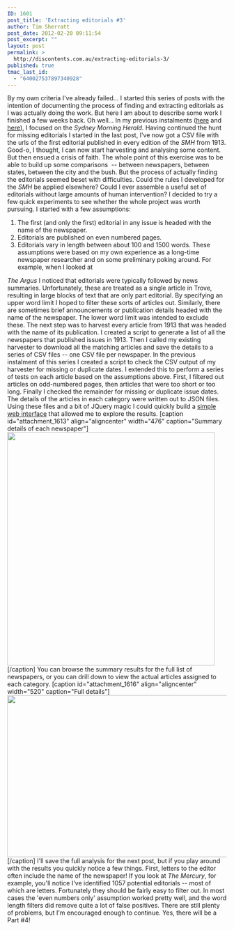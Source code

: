 ```yaml
---
ID: 1601
post_title: 'Extracting editorials #3'
author: Tim Sherratt
post_date: 2012-02-20 09:11:54
post_excerpt: ""
layout: post
permalink: >
  http://discontents.com.au/extracting-editorials-3/
published: true
tmac_last_id:
  - "640027537897340928"
---
```

By my own criteria I've already failed... I started this series of posts with the intention of documenting the process of finding and extracting editorials as I was actually doing the work. But here I am about to describe some work I finished a few weeks back. Oh well... In my previous instalments ([here][1] and [here][2]), I focused on the *Sydney Morning Herald.* Having continued the hunt for missing editorials I started in the last post, I've now got a CSV file with the urls of the first editorial published in every edition of the *SMH* from 1913. Good-o, I thought, I can now start harvesting and analysing some content. But then ensued a crisis of faith. The whole point of this exercise was to be able to build up some comparisons  -- between newspapers, between states, between the city and the bush. But the process of actually finding the editorials seemed beset with difficulties. Could the rules I developed for the *SMH* be applied elsewhere? Could I ever assemble a useful set of editorials without large amounts of human intervention? I decided to try a few quick experiments to see whether the whole project was worth pursuing. I started with a few assumptions: 
1.  The first (and only the first) editorial in any issue is headed with the name of the newspaper.
2.  Editorials are published on even numbered pages.
3.  Editorials vary in length between about 100 and 1500 words. These assumptions were based on my own experience as a long-time newspaper researcher and on some preliminary poking around. For example, when I looked at 

*The Argus* I noticed that editorials were typically followed by news summaries. Unfortunately, these are treated as a single article in Trove, resulting in large blocks of text that are only part editorial. By specifying an upper word limit I hoped to filter these sorts of articles out. Similarly, there are sometimes brief announcements or publication details headed with the name of the newspaper. The lower word limit was intended to exclude these. The next step was to harvest every article from 1913 that was headed with the name of its publication. I created a script to generate a list of all the newspapers that published issues in 1913. Then I called my existing harvester to download all the matching articles and save the details to a series of CSV files -- one CSV file per newspaper. In the previous instalment of this series I created a script to check the CSV output of my harvester for missing or duplicate dates. I extended this to perform a series of tests on each article based on the assumptions above. First, I filtered out articles on odd-numbered pages, then articles that were too short or too long. Finally I checked the remainder for missing or duplicate issue dates. The details of the articles in each category were written out to JSON files. Using these files and a bit of JQuery magic I could quickly build a [simple web interface][3] that allowed me to explore the results. [caption id="attachment_1613" align="aligncenter" width="476" caption="Summary details of each newspaper"][<img class="size-full wp-image-1613" title="editorials-list-cropped" src="http://discontents.com.au/wp-content/uploads/2012/02/editorials-list-cropped.jpg" alt="" width="476" height="536" />][3][/caption] You can browse the summary results for the full list of newspapers, or you can drill down to view the actual articles assigned to each category. [caption id="attachment_1616" align="aligncenter" width="520" caption="Full details"][<img class="size-large wp-image-1616" title="editorials-details-cropped" src="http://discontents.com.au/wp-content/uploads/2012/02/editorials-details-cropped-520x372.jpg" alt="" width="520" height="372" />][4][/caption] I'll save the full analysis for the next post, but if you play around with the results you quickly notice a few things. First, letters to the editor often include the name of the newspaper! If you look at *The Mercury*, for example, you'll notice I've identified 1057 potential editorials -- most of which are letters. Fortunately they should be fairly easy to filter out. In most cases the 'even numbers only' assumption worked pretty well, and the word length filters did remove quite a lot of false positives. There are still plenty of problems, but I'm encouraged enough to continue. Yes, there will be a Part #4!  

 [1]: http://discontents.com.au/shoebox/digital-humanities/extracting-editorials-1 "Extracting editorials #1"
 [2]: http://discontents.com.au/shed/hacks/extracting-editorials-2 "Extracting editorials #2"
 [3]: http://wraggelabs.com/shed/trove/editorials/
 [4]: http://discontents.com.au/wp-content/uploads/2012/02/editorials-details-cropped.jpg
